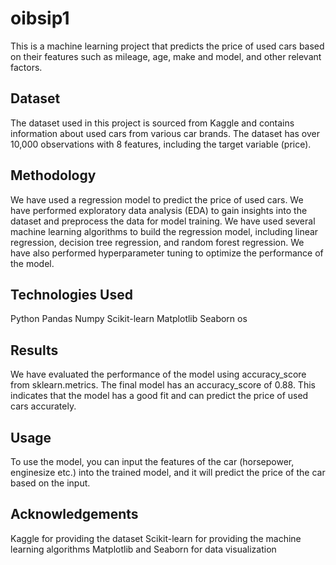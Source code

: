 # oibsip1
This is a machine learning project that predicts the price of used cars based on their features such as mileage, age, make and model, and other relevant factors.

## Dataset
The dataset used in this project is sourced from Kaggle and contains information about used cars from various car brands. The dataset has over 10,000 observations with 8 features, including the target variable (price).

## Methodology
We have used a regression model to predict the price of used cars. We have performed exploratory data analysis (EDA) to gain insights into the dataset and preprocess the data for model training. We have used several machine learning algorithms to build the regression model, including linear regression, decision tree regression, and random forest regression. We have also performed hyperparameter tuning to optimize the performance of the model.

## Technologies Used
Python
Pandas
Numpy
Scikit-learn
Matplotlib
Seaborn
os

## Results
We have evaluated the performance of the model using accuracy_score from sklearn.metrics. The final model has an accuracy_score of 0.88. This indicates that the model has a good fit and can predict the price of used cars accurately.

## Usage
To use the model, you can input the features of the car (horsepower, enginesize etc.) into the trained model, and it will predict the price of the car based on the input.

## Acknowledgements
Kaggle for providing the dataset
Scikit-learn for providing the machine learning algorithms
Matplotlib and Seaborn for data visualization

